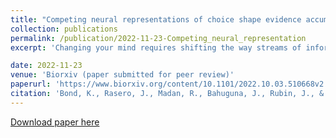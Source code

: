 ```yaml
---
title: "Competing neural representations of choice shape evidence accumulation in humans"
collection: publications
permalink: /publication/2022-11-23-Competing_neural_representation
excerpt: 'Changing your mind requires shifting the way streams of information lead to a decision. Using in silico experiments we show how the cortico-basal ganglia-thalamic (CBGT) circuits can feasibly implement shifts in the evidence accumulation process. When action contingencies change, dopaminergic plasticity redirects the balance of power, both within and between action representations, to divert the flow of evidence from one option to another. This finding predicts that when competition between action representations is highest, the rate of evidence accumulation is lowest. We then validate this prediction in a sample of homo sapiens as they perform an adaptive decision-making task while whole-brain hemodynamic responses are recorded. These results paint a holistic picture of how CBGT circuits manage and adapt the evidence accumulation process in mammals.'

date: 2022-11-23
venue: 'Biorxiv (paper submitted for peer review)'
paperurl: 'https://www.biorxiv.org/content/10.1101/2022.10.03.510668v2'
citation: 'Bond, K., Rasero, J., Madan, R., Bahuguna, J., Rubin, J., & Verstynen, T. (2022). Competition between action plans tracks with evidence accumulation during flexible decision-making.'
---
```



[Download paper here](https://www.biorxiv.org/content/10.1101/2022.10.03.510668v2)